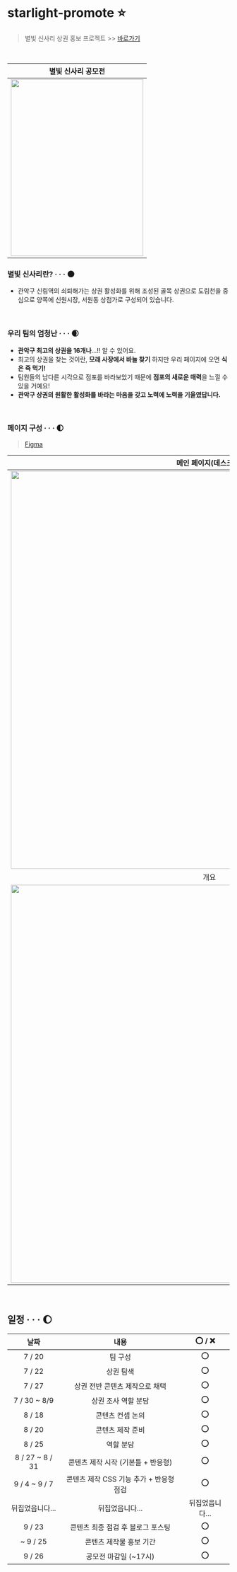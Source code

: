 # starlight-promote ⭐
> 별빛 신사리 상권 홍보 프로젝트 >> [바로가기](https://bit.ly/starlight-promote)

<br/>

<div align="center">

|별빛 신사리 공모전|
|:--:|
|<img src="https://user-images.githubusercontent.com/87300199/187196677-d269a8eb-ab6a-4fc8-aea7-80bbfdd73f92.png"  width="300" height="400"/>|

</div>

### 별빛 신사리란? ‧ ‧ ‧ 🌑
- 관악구 신림역의 쇠퇴해가는 상권 활성화를 위해 조성된 골목 상권으로 도림천을 중심으로 양쪽에 신원시장, 서원동 상점가로 구성되어 있습니다.

<br />

### 우리 팀의 엄청난 ‧ ‧ ‧ 🌒
- **관악구 최고의 상권을 16개나**...!! 알 수 있어요.
- 최고의 상권을 찾는 것이란, **모래 사장에서 바늘 찾기** 하지만 우리 페이지에 오면 **식은 죽 먹기!**
- 팀원들의 남다른 시각으로 점포를 바라보았기 때문에 **점포의 새로운 매력**을 느낄 수 있을 거예요!
- **관악구 상권의 원활한 활성화를 바라는 마음을 갖고 노력에 노력을 기울였답니다.**

<br />

### 페이지 구성 ‧ ‧ ‧ 🌓
> [Figma](https://www.figma.com/file/KHUBqExGrR4B9ViIFri1yR/%EB%B3%84-%EC%8B%A0?node-id=0%3A1)

|메인 페이지(데스크탑)|점포 페이지(데스크탑)|점포 페이지(모바일)|
|:--:|:--:|:--:|
|<img src="https://user-images.githubusercontent.com/87300199/191880306-51d2ad3a-900a-4d36-94e7-a1237b78644d.png" width="900">|<img src="https://user-images.githubusercontent.com/87300199/191880364-5a40a074-73ff-4b0f-a8e5-5c982f747ca0.png" width="900">|<img src="https://user-images.githubusercontent.com/87300199/191880510-b2f8ae88-ea33-4e6c-9a63-5bf2828a0abd.png" width="900">
|개요|점포 위치|콘텐츠|
|<img src="https://user-images.githubusercontent.com/87300199/191880714-d3de2027-9034-4497-a297-dac5d77bf3a6.png" width="900">|<img src="https://user-images.githubusercontent.com/87300199/191880811-8a1f352f-c89a-477c-aabc-7bcbf5d85859.png">|<img src="https://user-images.githubusercontent.com/87300199/191880938-37e82266-2745-4e7a-98f0-d92f141485f4.png">|

<br />

## 일정 ‧ ‧ ‧ 🌔

|날짜|내용|⭕ / ❌|
|:--:|:--:|:--:|
|7 / 20|팀 구성|⭕|
|7 / 22|상권 탐색|⭕|
|7 / 27|상권 전반 콘텐츠 제작으로 채택|⭕|
|7 / 30 ~ 8/9|상권 조사 역할 분담|⭕|
|8 / 18|콘텐츠 컨셉 논의|⭕|
|8 / 20|콘텐츠 제작 준비|⭕|
|8 / 25|역할 분담|⭕|
|8 / 27 ~ 8 / 31|콘텐츠 제작 시작 (기본틀 + 반응형)|⭕|
|9 / 4 ~ 9 / 7|콘텐츠 제작 CSS 기능 추가 + 반응형 점검|⭕|
|뒤집었읍니다...|뒤집었읍니다...|뒤집었읍니다...|
|9 / 23|콘텐츠 최종 점검 후 블로그 포스팅|⭕|
|~ 9 / 25|콘텐츠 제작물 홍보 기간|⭕|
|9 / 26|공모전 마감일 (~17시)|⭕|
